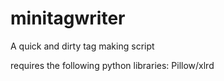 # minitagwriter
A quick and dirty tag making script

requires the following python libraries: Pillow/xlrd
